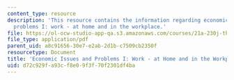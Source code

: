 ```yaml
---
content_type: resource
description: 'This resource contains the information regarding economic issues and
  problems I: work - at home and in the workplace.'
file: https://ol-ocw-studio-app-qa.s3.amazonaws.com/courses/21a-230j-the-contemporary-american-family-spring-2004/d72c929fa93cf8e09f3f70f2301df4ba_MIT21A_230JS04_20contz.pdf
file_type: application/pdf
parent_uid: a8c91656-30e7-e2ab-2d1b-c7509cb2350f
resourcetype: Document
title: 'Economic Issues and Problems I: Work - at Home and in the Workplace'
uid: d72c929f-a93c-f8e0-9f3f-70f2301df4ba
---
```

